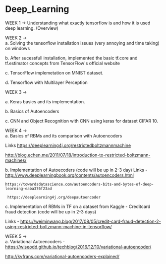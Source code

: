 # Deep_Learning 
WEEK 1 -> Understanding what exactly tensorflow is and how it is used deep learning. (Overview)


WEEK 2 ->   
a. Solving the tensorflow installation issues (very annoying and time taking) on windows 
            
b. After sucessfull installation, implemented the basic tf.core and tf.estimator concepts 
   from TensorFlow's official website

c. TensorFlow implemetation on MNIST dataset. 
            
d. Tensorflow with Multilayer Perception

WEEK 3 ->   

a. Keras basics and  its implementation.    

b. Basics of Autoencoders
            
c. CNN and Object Recognition with CNN using keras for dataset CIFAR 10. 
        
            
WEEK 4 ->   
a. Basics of RBMs and its comparison with Autoencoders 
            
Links https://deeplearning4j.org/restrictedboltzmannmachine
                    
  http://blog.echen.me/2011/07/18/introduction-to-restricted-boltzmann-machines/
            
            
b. Implementation of Autoecoders (code will be up in 2-3 day)
 Links - http://www.deeplearningbook.org/contents/autoencoders.html
                    
    https://towardsdatascience.com/autoencoders-bits-and-bytes-of-deep-learning-eaba376f23ad
                    
     https://deeplearning4j.org/deepautoencoder
            
 c. Implementation of RBMs in TF on a dataset from Kaggle - Creditcard fraud detection (code will be up in 2-3 days)
            
  Links - https://weiminwang.blog/2017/08/05/credit-card-fraud-detection-2-using-restricted-boltzmann-machine-in-tensorflow/
            

WEEK 5 ->   
a. Variational Autoencoders - https://wiseodd.github.io/techblog/2016/12/10/variational-autoencoder/
                                          
  http://kvfrans.com/variational-autoencoders-explained/
